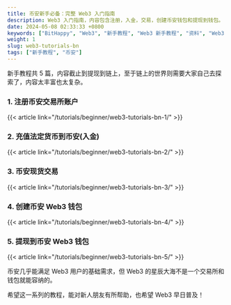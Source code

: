 ```yaml
---
title: 币安新手必备：完整 Web3 入门指南
description: Web3 入门指南，内容包含注册，入金，交易，创建币安钱包和提现到钱包。
date: 2024-05-08 02:33:33 +0800
keywords: ["BitHappy", "Web3", "新手教程", "Web3 新手教程", "资料", "Web3 资料", "知识库", "Web3 知识库", "新手必备", "Web3 新手必备", "入门指南", "Web3 入门指南", "币安", "交易所注册", "交易所入金", "现货交易", "创建钱包", "钱包提现"]
weight: 1
slug: web3-tutorials-bn
tags: ["新手教程", "币安"]
---
```


新手教程共 5 篇，内容截止到提现到链上，至于链上的世界则需要大家自己去探索了，内容太丰富也太复杂。

### 1. 注册币安交易所账户

{{< article link="/tutorials/beginner/web3-tutorials-bn-1/" >}}

### 2. 充值法定货币到币安(入金)

{{< article link="/tutorials/beginner/web3-tutorials-bn-2/" >}}

### 3. 币安现货交易

{{< article link="/tutorials/beginner/web3-tutorials-bn-3/" >}}

### 4. 创建币安 Web3 钱包

{{< article link="/tutorials/beginner/web3-tutorials-bn-4/" >}}

### 5. 提现到币安 Web3 钱包

{{< article link="/tutorials/beginner/web3-tutorials-bn-5/" >}}

币安几乎能满足 Web3 用户的基础需求，但 Web3 的星辰大海不是一个交易所和钱包就能容纳的。

希望这一系列的教程，能对新人朋友有所帮助，也希望 Web3 早日普及！
